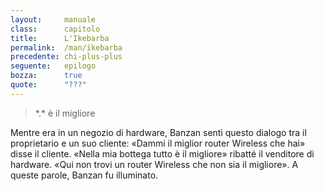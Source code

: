 ```yaml
---
layout:     manuale
class:      capitolo
title:      L'Ikebarba
permalink:  /man/ikebarba
precedente: chi-plus-plus
seguente:   epilogo
bozza:      true
quote:      "???"
---
```


<blockquote class="motto">
*.* è il migliore
</blockquote>



Mentre era in un negozio di hardware, Banzan sentì questo dialogo tra il proprietario e un suo cliente:
«Dammi il miglior router Wireless che hai» disse il cliente.
«Nella mia bottega tutto è il migliore» ribatté il venditore di hardware. «Qui non trovi un router Wireless che non sia il migliore».
A queste parole, Banzan fu illuminato.
